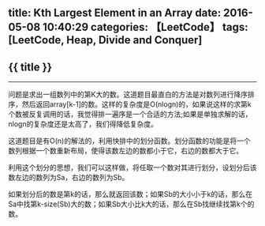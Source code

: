 title: Kth Largest Element in an Array
date: 2016-05-08 10:40:29
categories: 【LeetCode】
tags: [LeetCode, Heap, Divide and Conquer]
---
## {{ title }} ##

---

问题是求出一组数列中的第K大的数。这道题目最直白的方法是对数列进行降序排序，然后返回array[k-1]的数。这样的复杂度是O(nlogn)的，如果说这样的求第k个数被反复调用的话，我觉得排一遍序是一个合适的方法;如果是单独求解的话，nlogn的复杂度还是太高了，我们得降低复杂度。

这道题目是有O(n)的解法的，利用快排中的划分函数。划分函数的功能是将一个数列根据一个数重新布局，使得该数左边的数都小于它，右边的数都大于它。

利用这个划分的思想，我们可以这样做，将任取一个数对其进行划分，设划分后该数左边的数列为Sa，右边的数列为Sb。

如果划分后的数是第k的话，那么就返回该数；如果Sb的大小小于k的话，那么在Sa中找第k-size(Sb)大的数；如果Sb大小比k大的话，那么在Sb找继续找第k个的数。